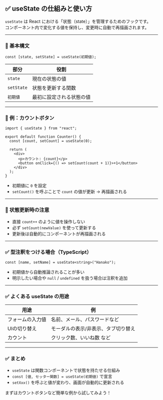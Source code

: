 ## ✅ useState の仕組みと使い方

`useState` は React における「状態（state）」を管理するためのフックです。  
コンポーネント内で変化する値を保持し、変更時に自動で再描画されます。

---

### 🔸 基本構文

```tsx
const [state, setState] = useState(初期値);
```

| 部分 | 役割 |
|------|------|
| `state` | 現在の状態の値 |
| `setState` | 状態を更新する関数 |
| `初期値` | 最初に設定される状態の値 |

---

### 🔸 例：カウントボタン

```tsx
import { useState } from "react";

export default function Counter() {
  const [count, setCount] = useState(0);

  return (
    <div>
      <p>カウント: {count}</p>
      <button onClick={() => setCount(count + 1)}>+1</button>
    </div>
  );
}
```

- 初期値に `0` を設定
- `setCount()` を呼ぶことで `count` の値が更新 → 再描画される

---

### 🔸 状態更新時の注意

- 直接 `count++` のように値を操作しない
- 必ず `setCount(newValue)` を使って更新する
- 更新後は自動的にコンポーネントが再描画される

---

### ✅ 型注釈をつける場合（TypeScript）

```tsx
const [name, setName] = useState<string>("Hanako");
```

- 初期値から自動推論されることが多い
- 明示したい場合や `null` / `undefined` を扱う場合は注釈を追加

---

### ✅ よくある useState の用途

| 用途 | 例 |
|------|----|
| フォームの入力値 | 名前、メール、パスワードなど |
| UIの切り替え | モーダルの表示/非表示、タブ切り替え |
| カウント | クリック数、いいね数 など |

---

### ✅ まとめ

- `useState` は関数コンポーネントで状態を持たせる仕組み
- `const [値, セッター関数] = useState(初期値)` で宣言
- `setXxx()` を呼ぶと値が変わり、画面が自動的に更新される

まずはカウントボタンなど簡単な例から試してみよう！